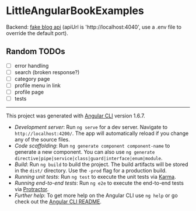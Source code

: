 # LittleAngularBookExamples

Backend: [fake blog api](https://github.com/szkrd/fake-blog-api) (apiUrl is 'http://localhost:4040', use a .env file to override the default port).

## Random TODOs

- [ ] error handling
- [ ] search (broken response?)
- [ ] category page
- [ ] profile menu in link
- [ ] profile page
- [ ] tests

---

This project was generated with [Angular CLI](https://github.com/angular/angular-cli) version 1.6.7.

- *Development server*: Run `ng serve` for a dev server. Navigate to `http://localhost:4200/`. The app will automatically reload if you change any of the source files.
- *Code scaffolding*: Run `ng generate component component-name` to generate a new component. You can also use `ng generate directive|pipe|service|class|guard|interface|enum|module`.
- *Build*: Run `ng build` to build the project. The build artifacts will be stored in the `dist/` directory. Use the `-prod` flag for a production build.
- *Running unit tests*: Run `ng test` to execute the unit tests via [Karma](https://karma-runner.github.io).
- *Running end-to-end tests*: Run `ng e2e` to execute the end-to-end tests via [Protractor](http://www.protractortest.org/).
- *Further help*: To get more help on the Angular CLI use `ng help` or go check out the [Angular CLI README](https://github.com/angular/angular-cli/blob/master/README.md).
